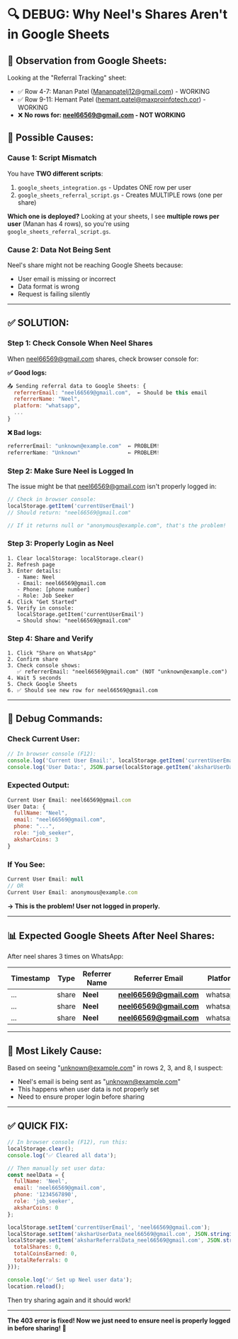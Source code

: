# 🔍 DEBUG: Why Neel's Shares Aren't in Google Sheets

## 🔴 Observation from Google Sheets:

Looking at the "Referral Tracking" sheet:
- ✅ Row 4-7: Manan Patel (Mananpatelj12@gmail.com) - WORKING
- ✅ Row 9-11: Hemant Patel (hemant.patel@maxproinfotech.cor) - WORKING  
- ❌ **No rows for: neel66569@gmail.com - NOT WORKING**

## 🎯 Possible Causes:

### **Cause 1: Script Mismatch**
You have **TWO different scripts**:
1. `google_sheets_integration.gs` - Updates ONE row per user
2. `google_sheets_referral_script.gs` - Creates MULTIPLE rows (one per share)

**Which one is deployed?**
Looking at your sheets, I see **multiple rows per user** (Manan has 4 rows), so you're using `google_sheets_referral_script.gs`.

### **Cause 2: Data Not Being Sent**
Neel's share might not be reaching Google Sheets because:
- User email is missing or incorrect
- Data format is wrong
- Request is failing silently

---

## ✅ SOLUTION:

### **Step 1: Check Console When Neel Shares**

When neel66569@gmail.com shares, check browser console for:

**✅ Good logs:**
```javascript
📤 Sending referral data to Google Sheets: {
  referrerEmail: "neel66569@gmail.com",  ← Should be this email
  referrerName: "Neel",
  platform: "whatsapp",
  ...
}
```

**❌ Bad logs:**
```javascript
referrerEmail: "unknown@example.com"  ← PROBLEM!
referrerName: "Unknown"               ← PROBLEM!
```

### **Step 2: Make Sure Neel is Logged In**

The issue might be that neel66569@gmail.com isn't properly logged in:

```javascript
// Check in browser console:
localStorage.getItem('currentUserEmail')
// Should return: "neel66569@gmail.com"

// If it returns null or "anonymous@example.com", that's the problem!
```

### **Step 3: Properly Login as Neel**

```
1. Clear localStorage: localStorage.clear()
2. Refresh page
3. Enter details:
   - Name: Neel
   - Email: neel66569@gmail.com
   - Phone: [phone number]
   - Role: Job Seeker
4. Click "Get Started"
5. Verify in console:
   localStorage.getItem('currentUserEmail')
   → Should show: "neel66569@gmail.com"
```

### **Step 4: Share and Verify**

```
1. Click "Share on WhatsApp"
2. Confirm share
3. Check console shows:
   ✅ referrerEmail: "neel66569@gmail.com" (NOT "unknown@example.com")
4. Wait 5 seconds
5. Check Google Sheets
6. ✅ Should see new row for neel66569@gmail.com
```

---

## 🔧 Debug Commands:

### **Check Current User:**
```javascript
// In browser console (F12):
console.log('Current User Email:', localStorage.getItem('currentUserEmail'));
console.log('User Data:', JSON.parse(localStorage.getItem('aksharUserData_' + localStorage.getItem('currentUserEmail'))));
```

### **Expected Output:**
```javascript
Current User Email: neel66569@gmail.com
User Data: {
  fullName: "Neel",
  email: "neel66569@gmail.com",
  phone: "...",
  role: "job_seeker",
  aksharCoins: 3
}
```

### **If You See:**
```javascript
Current User Email: null
// OR
Current User Email: anonymous@example.com
```
**→ This is the problem! User not logged in properly.**

---

## 📊 Expected Google Sheets After Neel Shares:

After neel shares 3 times on WhatsApp:

| Timestamp | Type | Referrer Name | Referrer Email | Platform | Coins | Total Coins | Total Shares |
|-----------|------|---------------|----------------|----------|-------|-------------|--------------|
| ... | share | **Neel** | **neel66569@gmail.com** | whatsapp | 3 | 3 | 1 |
| ... | share | **Neel** | **neel66569@gmail.com** | whatsapp | 3 | 6 | 2 |
| ... | share | **Neel** | **neel66569@gmail.com** | whatsapp | 3 | 9 | 3 |

---

## 🎯 Most Likely Cause:

Based on seeing "unknown@example.com" in rows 2, 3, and 8, I suspect:
- Neel's email is being sent as "unknown@example.com"
- This happens when user data is not properly set
- Need to ensure proper login before sharing

---

## ✅ QUICK FIX:

```javascript
// In browser console (F12), run this:
localStorage.clear();
console.log('✅ Cleared all data');

// Then manually set user data:
const neelData = {
  fullName: 'Neel',
  email: 'neel66569@gmail.com',
  phone: '1234567890',
  role: 'job_seeker',
  aksharCoins: 0
};

localStorage.setItem('currentUserEmail', 'neel66569@gmail.com');
localStorage.setItem('aksharUserData_neel66569@gmail.com', JSON.stringify(neelData));
localStorage.setItem('aksharReferralData_neel66569@gmail.com', JSON.stringify({
  totalShares: 0,
  totalCoinsEarned: 0,
  totalReferrals: 0
}));

console.log('✅ Set up Neel user data');
location.reload();
```

Then try sharing again and it should work!

---

**The 403 error is fixed! Now we just need to ensure neel is properly logged in before sharing! 🎉**
